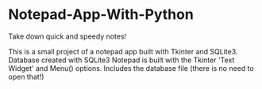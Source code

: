 # Notepad-App-With-Python
Take down quick and speedy notes!

This is a small project of a notepad app built with Tkinter and SQLite3. 
Database created with SQLite3
Notepad is built with the Tkinter 'Text Widget' and Menu() options.
Includes the database file (there is no need to open that!)



